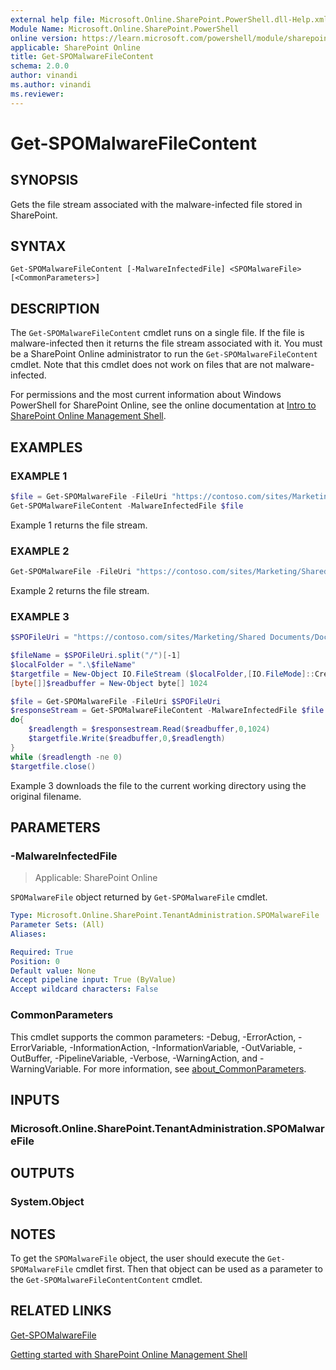 ```yaml
---
external help file: Microsoft.Online.SharePoint.PowerShell.dll-Help.xml
Module Name: Microsoft.Online.SharePoint.PowerShell
online version: https://learn.microsoft.com/powershell/module/sharepoint-online/get-spomalwarefilecontent
applicable: SharePoint Online
title: Get-SPOMalwareFileContent
schema: 2.0.0
author: vinandi
ms.author: vinandi
ms.reviewer:
---
```


# Get-SPOMalwareFileContent

## SYNOPSIS

Gets the file stream associated with the malware-infected file stored in SharePoint.

## SYNTAX

```
Get-SPOMalwareFileContent [-MalwareInfectedFile] <SPOMalwareFile> [<CommonParameters>]
```

## DESCRIPTION

The `Get-SPOMalwareFileContent` cmdlet runs on a single file. If the file is malware-infected then it returns the file stream associated with it. You must be a SharePoint Online administrator to run the `Get-SPOMalwareFileContent` cmdlet. Note that this cmdlet does not work on files that are not malware-infected.

For permissions and the most current information about Windows PowerShell for SharePoint Online, see the online documentation at [Intro to SharePoint Online Management Shell](/powershell/sharepoint/sharepoint-online/introduction-sharepoint-online-management-shell).

## EXAMPLES

### EXAMPLE 1

```powershell
$file = Get-SPOMalwareFile -FileUri "https://contoso.com/sites/Marketing/Shared Documents/Doc1.docx"
Get-SPOMalwareFileContent -MalwareInfectedFile $file
```

Example 1 returns the file stream.

### EXAMPLE 2

```powershell
Get-SPOMalwareFile -FileUri "https://contoso.com/sites/Marketing/Shared Documents/Doc1.docx" | Get-SPOMalwareFileContent
```

Example 2 returns the file stream.

### EXAMPLE 3

```powershell
$SPOFileUri = "https://contoso.com/sites/Marketing/Shared Documents/Doc1.docx"

$fileName = $SPOFileUri.split("/")[-1]
$localFolder = ".\$fileName"
$targetfile = New-Object IO.FileStream ($localFolder,[IO.FileMode]::Create)
[byte[]]$readbuffer = New-Object byte[] 1024

$file = Get-SPOMalwareFile -FileUri $SPOFileUri
$responseStream = Get-SPOMalwareFileContent -MalwareInfectedFile $file
do{
    $readlength = $responsestream.Read($readbuffer,0,1024)
    $targetfile.Write($readbuffer,0,$readlength)
}
while ($readlength -ne 0)
$targetfile.close()
```

Example 3 downloads the file to the current working directory using the original filename.

## PARAMETERS

### -MalwareInfectedFile

> Applicable: SharePoint Online

`SPOMalwareFile` object returned by `Get-SPOMalwareFile` cmdlet.

```yaml
Type: Microsoft.Online.SharePoint.TenantAdministration.SPOMalwareFile
Parameter Sets: (All)
Aliases:

Required: True
Position: 0
Default value: None
Accept pipeline input: True (ByValue)
Accept wildcard characters: False
```

### CommonParameters
This cmdlet supports the common parameters: -Debug, -ErrorAction, -ErrorVariable, -InformationAction, -InformationVariable, -OutVariable, -OutBuffer, -PipelineVariable, -Verbose, -WarningAction, and -WarningVariable. For more information, see [about_CommonParameters](https://go.microsoft.com/fwlink/?LinkID=113216).

## INPUTS

### Microsoft.Online.SharePoint.TenantAdministration.SPOMalwareFile

## OUTPUTS

### System.Object

## NOTES

To get the `SPOMalwareFile` object, the user should execute the `Get-SPOMalwareFile` cmdlet first. Then that object can be used as a parameter to the `Get-SPOMalwareFileContentContent` cmdlet.

## RELATED LINKS

[Get-SPOMalwareFile](Get-SPOMalwareFile.md)

[Getting started with SharePoint Online Management Shell](/powershell/sharepoint/sharepoint-online/connect-sharepoint-online)
